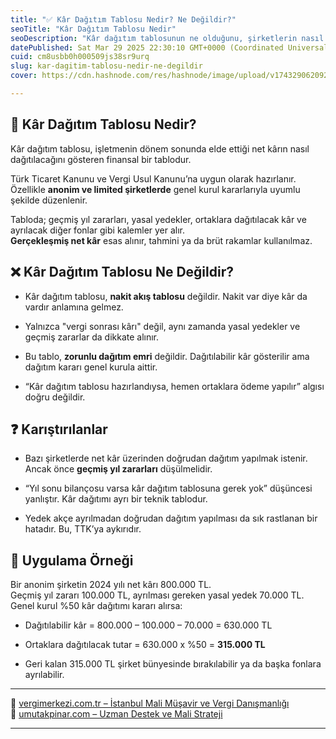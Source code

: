```yaml
---
title: "✅ Kâr Dağıtım Tablosu Nedir? Ne Değildir?"
seoTitle: "Kâr Dağıtım Tablosu Nedir"
seoDescription: "Kâr dağıtım tablosunun ne olduğunu, şirketlerin nasıl hazırladığını ve karışıklıkları öğreten detaylı bir rehber"
datePublished: Sat Mar 29 2025 22:30:10 GMT+0000 (Coordinated Universal Time)
cuid: cm8usbb0h000509js38sr9urq
slug: kar-dagitim-tablosu-nedir-ne-degildir
cover: https://cdn.hashnode.com/res/hashnode/image/upload/v1743290620922/c1dd7609-0544-4fcb-92c3-f8702578313d.webp

---
```


## 🔹 Kâr Dağıtım Tablosu Nedir?

Kâr dağıtım tablosu, işletmenin dönem sonunda elde ettiği net kârın nasıl dağıtılacağını gösteren finansal bir tablodur.

Türk Ticaret Kanunu ve Vergi Usul Kanunu’na uygun olarak hazırlanır. Özellikle **anonim ve limited şirketlerde** genel kurul kararlarıyla uyumlu şekilde düzenlenir.

Tabloda; geçmiş yıl zararları, yasal yedekler, ortaklara dağıtılacak kâr ve ayrılacak diğer fonlar gibi kalemler yer alır.  
**Gerçekleşmiş net kâr** esas alınır, tahmini ya da brüt rakamlar kullanılmaz.

## ❌ Kâr Dağıtım Tablosu Ne Değildir?

* Kâr dağıtım tablosu, **nakit akış tablosu** değildir. Nakit var diye kâr da vardır anlamına gelmez.
    
* Yalnızca "vergi sonrası kârı" değil, aynı zamanda yasal yedekler ve geçmiş zararlar da dikkate alınır.
    
* Bu tablo, **zorunlu dağıtım emri** değildir. Dağıtılabilir kâr gösterilir ama dağıtım kararı genel kurula aittir.
    
* “Kâr dağıtım tablosu hazırlandıysa, hemen ortaklara ödeme yapılır” algısı doğru değildir.
    

## ❓ Karıştırılanlar

* Bazı şirketlerde net kâr üzerinden doğrudan dağıtım yapılmak istenir. Ancak önce **geçmiş yıl zararları** düşülmelidir.
    
* “Yıl sonu bilançosu varsa kâr dağıtım tablosuna gerek yok” düşüncesi yanlıştır. Kâr dağıtımı ayrı bir teknik tablodur.
    
* Yedek akçe ayrılmadan doğrudan dağıtım yapılması da sık rastlanan bir hatadır. Bu, TTK’ya aykırıdır.
    

## 🧠 Uygulama Örneği

Bir anonim şirketin 2024 yılı net kârı 800.000 TL.  
Geçmiş yıl zararı 100.000 TL, ayrılması gereken yasal yedek 70.000 TL. Genel kurul %50 kâr dağıtımı kararı alırsa:

* Dağıtılabilir kâr = 800.000 – 100.000 – 70.000 = 630.000 TL
    
* Ortaklara dağıtılacak tutar = 630.000 x %50 = **315.000 TL**
    
* Geri kalan 315.000 TL şirket bünyesinde bırakılabilir ya da başka fonlara ayrılabilir.
    

---

📎 [vergimerkezi.com.tr – İstanbul Mali Müşavir ve Vergi Danışmanlığı](https://vergimerkezi.com.tr)  
📎 [umutakpinar.com – Uzman Destek ve Mali Strateji](https://umutakpinar.com)

---